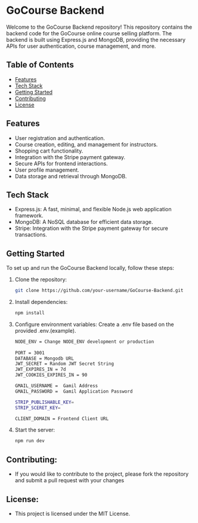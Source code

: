 # GoCourse Backend

Welcome to the GoCourse Backend repository! This repository contains the backend code for the GoCourse online course selling platform. The backend is built using Express.js and MongoDB, providing the necessary APIs for user authentication, course management, and more.

## Table of Contents

- [Features](#features)
- [Tech Stack](#tech-stack)
- [Getting Started](#getting-started)
- [Contributing](#contributing)
- [License](#license)

## Features

- User registration and authentication.
- Course creation, editing, and management for instructors.
- Shopping cart functionality.
- Integration with the Stripe payment gateway.
- Secure APIs for frontend interactions.
- User profile management.
- Data storage and retrieval through MongoDB.

## Tech Stack

- Express.js: A fast, minimal, and flexible Node.js web application framework.
- MongoDB: A NoSQL database for efficient data storage.
- Stripe: Integration with the Stripe payment gateway for secure transactions.

## Getting Started

To set up and run the GoCourse Backend locally, follow these steps:

1. Clone the repository:

   ```bash
   git clone https://github.com/your-username/GoCourse-Backend.git

3. Install dependencies:
   
    ```bash 
    npm install

5. Configure environment variables:
   Create a .env file based on the provided .env.(example).
   ```bash
   NODE_ENV = Change NODE_ENV development or production
  
   PORT = 3001
   DATABASE = Mongodb URL
   JWT_SECRET = Random JWT Secret String
   JWT_EXPIRES_IN = 7d
   JWT_COOKIES_EXPIRES_IN = 90

   GMAIL_USERNAME =  Gamil Address
   GMAIL_PASSWORD =  Gamil Application Password

   STRIP_PUBLISHABLE_KEY=  
   STRIP_SCERET_KEY= 

   CLIENT_DOMAIN = Frontend Client URL

6. Start the server:
    ```bash
   npm run dev

 ## Contributing:
- If you would like to contribute to the project, please fork the repository and submit a pull request with your changes

## License:
- This project is licensed under the MIT License.    


